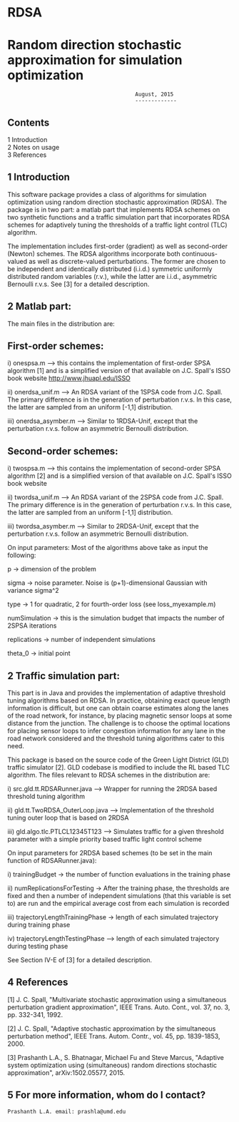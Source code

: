 # RDSA
Random direction stochastic approximation for simulation optimization
=====================================================================
											August, 2015
											-------------
Contents
--------
1 Introduction                                                                                                  
2 Notes on usage	
3 References
                                                       
1 Introduction
--------------
This software package provides a class of algorithms for simulation optimization using random direction stochastic approximation (RDSA). The package is in two part: a matlab part that implements RDSA schemes on two synthetic functions and a traffic simulation part that incorporates RDSA schemes for adaptively tuning the thresholds of a traffic light control (TLC) algorithm.

The implementation includes first-order (gradient) as well as second-order (Newton) schemes. The RDSA algorithms incorporate both continuous-valued as well as discrete-valued perturbations. The former are chosen to be independent and identically distributed (i.i.d.) symmetric uniformly distributed random variables (r.v.), while the latter are i.i.d., asymmetric Bernoulli r.v.s. See [3] for a detailed description.

2 Matlab part:
--------------
The main files in the distribution are:

First-order schemes:
-------------------
i) onespsa.m --> this contains the implementation of first-order SPSA algorithm [1] and is a simplified version of that available on J.C. Spall's ISSO book website http://www.jhuapl.edu/ISSO

ii) onerdsa_unif.m --> An RDSA variant of the 1SPSA code from J.C. Spall. The primary difference is in the generation of perturbation r.v.s. In this case, the latter are sampled from an uniform [-1,1] distribution.

iii) onerdsa_asymber.m --> Similar to 1RDSA-Unif, except that the perturbation r.v.s. follow an asymmetric Bernoulli distribution.

Second-order schemes:
---------------------
i) twospsa.m --> this contains the implementation of second-order SPSA algorithm [2] and is a simplified version of that available on J.C. Spall's ISSO book website 

ii) twordsa_unif.m --> An RDSA variant of the 2SPSA code from J.C. Spall. The primary difference is in the generation of perturbation r.v.s. In this case, the latter are sampled from an uniform [-1,1] distribution.

iii) twordsa_asymber.m --> Similar to 2RDSA-Unif, except that the perturbation r.v.s. follow an asymmetric Bernoulli distribution.

On input parameters: Most of the algorithms above take as input the following:

p -> dimension of the problem

sigma -> noise parameter. Noise is (p+1)-dimensional Gaussian with variance sigma^2

type -> 1 for quadratic, 2 for fourth-order loss (see loss_myexample.m)

numSimulation -> this is the simulation budget that impacts the number of 2SPSA iterations

replications -> number of independent simulations

theta_0 -> initial point

2 Traffic simulation part:
----------------------------------------------

This part is in Java and provides the implementation of adaptive threshold tuning algorithms based on RDSA. 
In practice, obtaining exact queue length information is difficult, but one can obtain coarse estimates along the lanes of the road network, for instance, by placing magnetic sensor loops at some distance from the junction. The challenge is to choose the optimal locations for placing sensor loops to infer congestion information for any lane in the road network considered and the threshold tuning algorithms cater to this need.

This package is based on the source code of the Green Light District (GLD) traffic simulator [2]. GLD codebase is modified to include the RL based TLC algorithm. The files relevant to RDSA schemes in the distribution are: 

i) src.gld.tt.RDSARunner.java --> Wrapper for running the 2RDSA based threshold tuning algorithm

ii) gld.tt.TwoRDSA_OuterLoop.java --> Implementation of the  threshold tuning outer loop that is based on 2RDSA 

iii) gld.algo.tlc.PTLCL12345T123 --> Simulates traffic for a given threshold parameter with a simple priority based traffic light control scheme

On input parameters for 2RDSA based schemes (to be set in the main function of RDSARunner.java): 

i) trainingBudget -> the number of function evaluations in the training phase 

ii) numReplicationsForTesting -> After the training phase, the thresholds are fixed and then a number of independent simulations (that this variable is set to) are run and the empirical average cost from each simulation is recorded 

iii) trajectoryLengthTrainingPhase -> length of each simulated trajectory during training phase

iv) trajectoryLengthTestingPhase --> length of each simulated trajectory during testing phase

See Section IV-E of [3] for a detailed description.

4 References
------------
[1] J. C. Spall, "Multivariate stochastic approximation using a simultaneous perturbation gradient approximation", IEEE Trans. Auto. Cont., vol. 37, no. 3, pp. 332-341, 1992.

[2] J. C. Spall, "Adaptive stochastic approximation by the simultaneous perturbation method", IEEE Trans. Autom. Contr., vol. 45, pp. 1839-1853, 2000.

[3] Prashanth L.A., S. Bhatnagar, Michael Fu and Steve Marcus, "Adaptive system optimization using (simultaneous) random directions stochastic approximation", arXiv:1502.05577, 2015.

5 For more information, whom do I contact?
------------------------------------------

    Prashanth L.A. email: prashla@umd.edu

